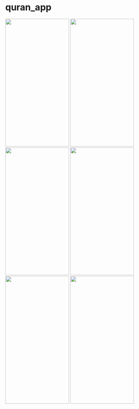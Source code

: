 # quran_app
<img src="https://github.com/ibrahim-59/quran_application/assets/116106936/02fcc506-1ae5-45dd-989d-356a36df8016" width="200" height="400">
<img src="https://github.com/ibrahim-59/quran_application/assets/116106936/fc386b40-2f0e-4890-9217-90d0b3970e44" width="200" height="400">
<img src="https://github.com/ibrahim-59/quran_application/assets/116106936/230ce841-accd-4fbc-9a90-90b78ff979ac" width="200" height="400">
<img src="https://github.com/ibrahim-59/quran_application/assets/116106936/601f3798-da8d-4d43-af3a-7ff5213d17d6" width="200" height="400">
<img src="https://github.com/ibrahim-59/quran_application/assets/116106936/98bf98d2-a613-4797-9446-268a6bdc3908" width="200" height="400">
<img src="https://github.com/ibrahim-59/quran_application/assets/116106936/e1dc5b65-4ef9-45b9-a359-7cba488affcd" width="200" height="400">



